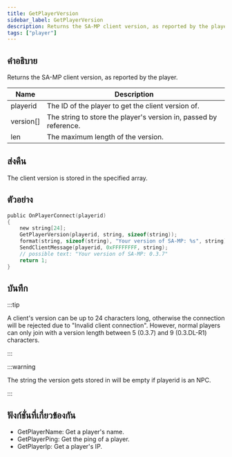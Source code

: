 ```yaml
---
title: GetPlayerVersion
sidebar_label: GetPlayerVersion
description: Returns the SA-MP client version, as reported by the player.
tags: ["player"]
---
```


## คำอธิบาย

Returns the SA-MP client version, as reported by the player.

| Name      | Description                                                       |
| --------- | ----------------------------------------------------------------- |
| playerid  | The ID of the player to get the client version of.                |
| version[] | The string to store the player's version in, passed by reference. |
| len       | The maximum length of the version.                                |

## ส่งคืน

The client version is stored in the specified array.

## ตัวอย่าง

```c
public OnPlayerConnect(playerid)
{
    new string[24];
    GetPlayerVersion(playerid, string, sizeof(string));
    format(string, sizeof(string), "Your version of SA-MP: %s", string);
    SendClientMessage(playerid, 0xFFFFFFFF, string);
    // possible text: "Your version of SA-MP: 0.3.7"
    return 1;
}
```

## บันทึก

:::tip

A client's version can be up to 24 characters long, otherwise the connection will be rejected due to "Invalid client connection". However, normal players can only join with a version length between 5 (0.3.7) and 9 (0.3.DL-R1) characters.

:::

:::warning

The string the version gets stored in will be empty if playerid is an NPC.

:::

## ฟังก์ชั่นที่เกี่ยวข้องกัน

- GetPlayerName: Get a player's name.
- GetPlayerPing: Get the ping of a player.
- GetPlayerIp: Get a player's IP.
